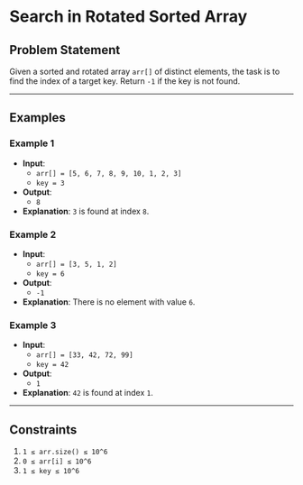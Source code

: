 # Search in Rotated Sorted Array

## Problem Statement

Given a sorted and rotated array `arr[]` of distinct elements, the task is to find the index of a target key. Return `-1` if the key is not found.

---

## Examples

### Example 1
- **Input**: 
  - `arr[] = [5, 6, 7, 8, 9, 10, 1, 2, 3]`
  - `key = 3`
- **Output**: 
  - `8`
- **Explanation**: `3` is found at index `8`.

### Example 2
- **Input**: 
  - `arr[] = [3, 5, 1, 2]`
  - `key = 6`
- **Output**: 
  - `-1`
- **Explanation**: There is no element with value `6`.

### Example 3
- **Input**: 
  - `arr[] = [33, 42, 72, 99]`
  - `key = 42`
- **Output**: 
  - `1`
- **Explanation**: `42` is found at index `1`.

---

## Constraints
1. `1 ≤ arr.size() ≤ 10^6`
2. `0 ≤ arr[i] ≤ 10^6`
3. `1 ≤ key ≤ 10^6`
